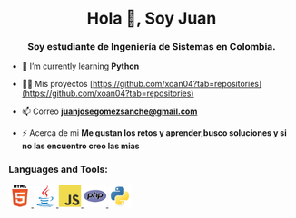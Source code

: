 <h1 align="center">Hola 👋, Soy Juan</h1>
<h3 align="center">Soy estudiante de Ingeniería de Sistemas en Colombia.</h3>

- 🌱 I’m currently learning **Python**

- 👨‍💻 Mis proyectos [https://github.com/xoan04?tab=repositories](https://github.com/xoan04?tab=repositories)

- 📫 Correo **juanjosegomezsanche@gmail.com**

- ⚡ Acerca de mi **Me gustan los retos y aprender,busco soluciones y si no las encuentro creo las mias**

<p align="left">
</p>

<h3 align="left">Languages and Tools:</h3>
<p align="left"> <a href="https://www.w3.org/html/" target="_blank" rel="noreferrer"> <img src="https://raw.githubusercontent.com/devicons/devicon/master/icons/html5/html5-original-wordmark.svg" alt="html5" width="40" height="40"/> </a> <a href="https://www.java.com" target="_blank" rel="noreferrer"> <img src="https://raw.githubusercontent.com/devicons/devicon/master/icons/java/java-original.svg" alt="java" width="40" height="40"/> </a> <a href="https://developer.mozilla.org/en-US/docs/Web/JavaScript" target="_blank" rel="noreferrer"> <img src="https://raw.githubusercontent.com/devicons/devicon/master/icons/javascript/javascript-original.svg" alt="javascript" width="40" height="40"/> </a> <a href="https://www.php.net" target="_blank" rel="noreferrer"> <img src="https://raw.githubusercontent.com/devicons/devicon/master/icons/php/php-original.svg" alt="php" width="40" height="40"/> </a> <a href="https://www.python.org" target="_blank" rel="noreferrer"> <img src="https://raw.githubusercontent.com/devicons/devicon/master/icons/python/python-original.svg" alt="python" width="40" height="40"/> </a> </p>

